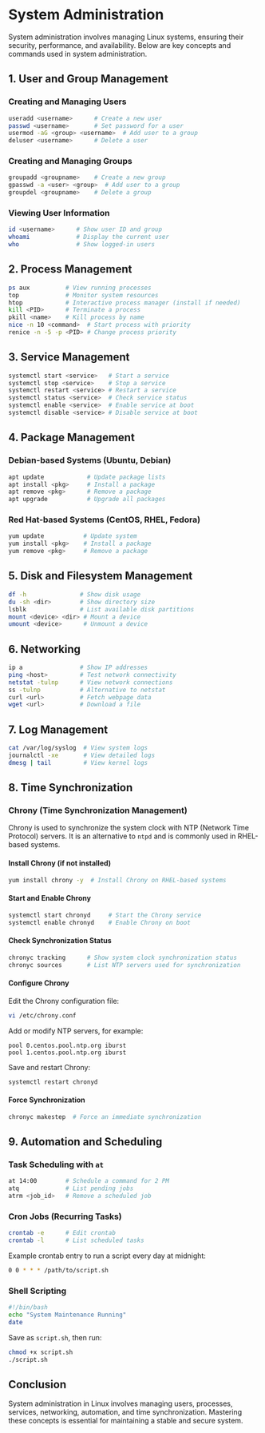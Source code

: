 # System Administration

System administration involves managing Linux systems, ensuring their security, performance, and availability. Below are key concepts and commands used in system administration.

## 1. User and Group Management

### Creating and Managing Users
```bash
useradd <username>      # Create a new user
passwd <username>       # Set password for a user
usermod -aG <group> <username>  # Add user to a group
deluser <username>      # Delete a user
```

### Creating and Managing Groups
```bash
groupadd <groupname>    # Create a new group
gpasswd -a <user> <group>  # Add user to a group
groupdel <groupname>    # Delete a group
```

### Viewing User Information
```bash
id <username>      # Show user ID and group
whoami             # Display the current user
who                # Show logged-in users
```

## 2. Process Management
```bash
ps aux          # View running processes
top             # Monitor system resources
htop            # Interactive process manager (install if needed)
kill <PID>      # Terminate a process
pkill <name>    # Kill process by name
nice -n 10 <command>  # Start process with priority
renice -n -5 -p <PID> # Change process priority
```

## 3. Service Management
```bash
systemctl start <service>   # Start a service
systemctl stop <service>    # Stop a service
systemctl restart <service> # Restart a service
systemctl status <service>  # Check service status
systemctl enable <service>  # Enable service at boot
systemctl disable <service> # Disable service at boot
```

## 4. Package Management

### Debian-based Systems (Ubuntu, Debian)
```bash
apt update            # Update package lists
apt install <pkg>     # Install a package
apt remove <pkg>      # Remove a package
apt upgrade           # Upgrade all packages
```

### Red Hat-based Systems (CentOS, RHEL, Fedora)
```bash
yum update           # Update system
yum install <pkg>    # Install a package
yum remove <pkg>     # Remove a package
```

## 5. Disk and Filesystem Management
```bash
df -h               # Show disk usage
du -sh <dir>        # Show directory size
lsblk               # List available disk partitions
mount <device> <dir> # Mount a device
umount <device>      # Unmount a device
```

## 6. Networking
```bash
ip a                # Show IP addresses
ping <host>         # Test network connectivity
netstat -tulnp      # View network connections
ss -tulnp           # Alternative to netstat
curl <url>          # Fetch webpage data
wget <url>          # Download a file
```

## 7. Log Management
```bash
cat /var/log/syslog  # View system logs
journalctl -xe       # View detailed logs
dmesg | tail         # View kernel logs
```

## 8. Time Synchronization

### Chrony (Time Synchronization Management)
Chrony is used to synchronize the system clock with NTP (Network Time Protocol) servers. It is an alternative to `ntpd` and is commonly used in RHEL-based systems.

#### Install Chrony (if not installed)
```bash
yum install chrony -y  # Install Chrony on RHEL-based systems
```

#### Start and Enable Chrony
```bash
systemctl start chronyd     # Start the Chrony service
systemctl enable chronyd    # Enable Chrony on boot
```

#### Check Synchronization Status
```bash
chronyc tracking      # Show system clock synchronization status
chronyc sources       # List NTP servers used for synchronization
```

#### Configure Chrony
Edit the Chrony configuration file:
```bash
vi /etc/chrony.conf
```
Add or modify NTP servers, for example:
```
pool 0.centos.pool.ntp.org iburst
pool 1.centos.pool.ntp.org iburst
```
Save and restart Chrony:
```bash
systemctl restart chronyd
```

#### Force Synchronization
```bash
chronyc makestep  # Force an immediate synchronization
```

## 9. Automation and Scheduling

### Task Scheduling with `at`
```bash
at 14:00        # Schedule a command for 2 PM
atq             # List pending jobs
atrm <job_id>   # Remove a scheduled job
```

### Cron Jobs (Recurring Tasks)
```bash
crontab -e      # Edit crontab
crontab -l      # List scheduled tasks
```
Example crontab entry to run a script every day at midnight:
```bash
0 0 * * * /path/to/script.sh
```

### Shell Scripting
```bash
#!/bin/bash
echo "System Maintenance Running"
date
```
Save as `script.sh`, then run:
```bash
chmod +x script.sh
./script.sh
```

## Conclusion
System administration in Linux involves managing users, processes, services, networking, automation, and time synchronization. Mastering these concepts is essential for maintaining a stable and secure system.


